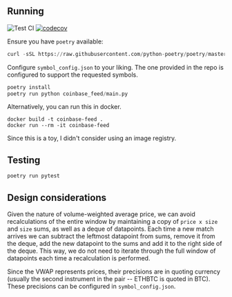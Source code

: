 Running
-------

![Test CI](https://github.com/jrocketfingers/coinbase-feed/actions/workflows/build.yml/badge.svg)
[![codecov](https://codecov.io/gh/jrocketfingers/coinbase-feed/branch/master/graph/badge.svg?token=NOP89CO2WB)](https://codecov.io/gh/jrocketfingers/coinbase-feed)

Ensure you have `poetry` available:
```python
curl -sSL https://raw.githubusercontent.com/python-poetry/poetry/master/install-poetry.py | python -
```

Configure `symbol_config.json` to your liking. The one provided in the repo is configured to support the requested symbols.

```python
poetry install
poetry run python coinbase_feed/main.py
```

Alternatively, you can run this in docker.
```
docker build -t coinbase-feed .
docker run --rm -it coinbase-feed
```

Since this is a toy, I didn't consider using an image registry.

Testing
-------

```python
poetry run pytest
```

Design considerations
---------------------

Given the nature of volume-weighted average price, we can avoid recalculations
of the entire window by maintaining a copy of `price x size` and `size` sums, as
well as a deque of datapoints. Each time a new match arrives we can subtract the
leftmost datapoint from sums, remove it from the deque, add the new datapoint to
the sums and add it to the right side of the deque. This way, we do not need to
iterate through the full window of datapoints each time a recalculation is
performed.

Since the VWAP represents prices, their precisions are in quoting currency
(usually the second instrument in the pair -- ETHBTC is quoted in BTC). These
precisions can be configured in `symbol_config.json`.
